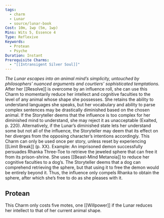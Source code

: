 ```yaml
---
tags:
  - charm
  - Lunar
  - source/lunar-book
Cost: 10m, 1wp (5m, 1wp)
Mins: Wits 5, Essence 4
Type: Reflexive
Keywords:
  - Protean
  - Psyche
Duration: Instant
Prerequisite Charms:
  - "[[Intransigent Silver Soul]]"
---
```

*The Lunar escapes into an animal mind’s simplicity, untouched by philosophers’ nuanced arguments and courtiers’ sophisticated temptations.*
After her [[Resolve]] is overcome by an influence roll, she can use this Charm to momentarily reduce her intellect and cognitive faculties to the level of any animal whose shape she possesses. She retains the ability to understand languages she speaks, but her vocabulary and ability to parse complex sentences may be drastically diminished based on the chosen animal. If the Storyteller deems that the influence is too complex for her diminished mind to understand, she may reject it as unacceptable (Exalted, p. 220). Alternatively, if the Lunar’s diminished state lets her understand some but not all of the influence, the Storyteller may deem that its effect on her diverges from the opposing character’s intentions accordingly. This Charm can only be used once per story, unless reset by experiencing [[Limit Break]] (p. XX). Example: An imprisoned demon successfully persuades Rhanka Three-Toe to retrieve the jeweled sphere that can free it from its prison-shrine. She uses [[Beast-Mind Metanoia]] to reduce her cognitive faculties to a dog’s. The Storyteller deems that a dog can comprehend retrieving the sphere, but that using it to free the demon would be entirely beyond it. Thus, the influence only compels Rhanka to obtain the sphere, after which she’s free to do as she pleases with it. 
## Protean 

This Charm only costs five motes, one [[Willpower]] if the Lunar reduces her intellect to that of her current animal shape.